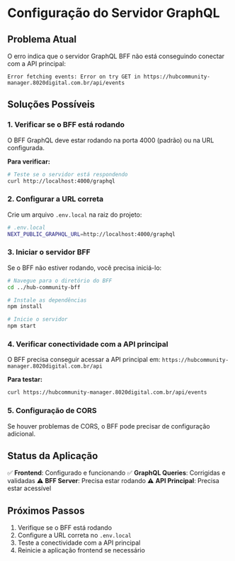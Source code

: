 # Configuração do Servidor GraphQL

## Problema Atual

O erro indica que o servidor GraphQL BFF não está conseguindo conectar com a API principal:

```
Error fetching events: Error on try GET in https://hubcommunity-manager.8020digital.com.br/api/events
```

## Soluções Possíveis

### 1. Verificar se o BFF está rodando

O BFF GraphQL deve estar rodando na porta 4000 (padrão) ou na URL configurada.

**Para verificar:**

```bash
# Teste se o servidor está respondendo
curl http://localhost:4000/graphql
```

### 2. Configurar a URL correta

Crie um arquivo `.env.local` na raiz do projeto:

```bash
# .env.local
NEXT_PUBLIC_GRAPHQL_URL=http://localhost:4000/graphql
```

### 3. Iniciar o servidor BFF

Se o BFF não estiver rodando, você precisa iniciá-lo:

```bash
# Navegue para o diretório do BFF
cd ../hub-community-bff

# Instale as dependências
npm install

# Inicie o servidor
npm start
```

### 4. Verificar conectividade com a API principal

O BFF precisa conseguir acessar a API principal em:
`https://hubcommunity-manager.8020digital.com.br/api`

**Para testar:**

```bash
curl https://hubcommunity-manager.8020digital.com.br/api/events
```

### 5. Configuração de CORS

Se houver problemas de CORS, o BFF pode precisar de configuração adicional.

## Status da Aplicação

✅ **Frontend**: Configurado e funcionando
✅ **GraphQL Queries**: Corrigidas e validadas
⚠️ **BFF Server**: Precisa estar rodando
⚠️ **API Principal**: Precisa estar acessível

## Próximos Passos

1. Verifique se o BFF está rodando
2. Configure a URL correta no `.env.local`
3. Teste a conectividade com a API principal
4. Reinicie a aplicação frontend se necessário
